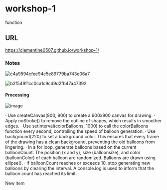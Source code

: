 # workshop-1
function
## URL
https://clementine0507.github.io/workshop-1/
### Notes
![c4a9594cfee94c5e89779ba743e06a7](https://github.com/user-attachments/assets/24c0b281-5cee-40f5-bbd4-82ab4da177a3)

![b2f549f1cc0ca1c9cd9d2fb47a47392](https://github.com/user-attachments/assets/608c42d5-02dd-4d61-8dbd-fe7e39032d16)

#### Processing

![image](https://github.com/user-attachments/assets/f7cd29b4-764d-4136-8f4a-93884da6ac22)

· Use createCanvas(900, 900) to create a 900x900 canvas for drawing.
· Apply noStroke() to remove the outline of shapes, which results in smoother edges.
· Use setInterval(colorBalloons, 1000) to call the colorBalloons function every second, controlling the speed of balloon generation.
· Use background(220) to set a background color. This ensures that every frame of the drawing has a clean background, preventing the old balloons from lingering.
· In a for loop, generate balloons based on the current balloonCount. The position (x and y), size (balloonsize), and color (balloonColor) of each balloon are randomized. Balloons are drawn using ellipse().
· If balloonCount reaches or exceeds 10, stop generating new balloons by clearing the interval. A console.log is used to inform that the balloon count has reached its limit.

New item
